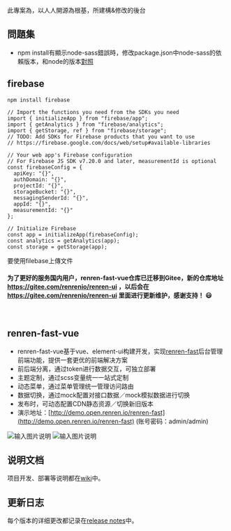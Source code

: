此專案為，以人人開源為根基，所建構&修改的後台

## 問題集
+ npm install有顯示node-sass錯誤時，修改package.json中node-sass的依賴版本，和node的版本[對照](https://www.npmjs.com/package/node-sass)

## firebase
```
npm install firebase
```

```
// Import the functions you need from the SDKs you need
import { initializeApp } from "firebase/app";
import { getAnalytics } from "firebase/analytics";
import { getStorage, ref } from "firebase/storage";
// TODO: Add SDKs for Firebase products that you want to use
// https://firebase.google.com/docs/web/setup#available-libraries

// Your web app's Firebase configuration
// For Firebase JS SDK v7.20.0 and later, measurementId is optional
const firebaseConfig = {
  apiKey: "{}",
  authDomain: "{}",
  projectId: "{}",
  storageBucket: "{}",
  messagingSenderId: "{}",
  appId: "{}",
  measurementId: "{}"
};

// Initialize Firebase
const app = initializeApp(firebaseConfig);
const analytics = getAnalytics(app);
const storage = getStorage(app);
```

要使用filebase上傳文件



#### 为了更好的服务国内用户，renren-fast-vue仓库已迁移到Gitee，新的仓库地址 https://gitee.com/renrenio/renren-ui ，以后会在 https://gitee.com/renrenio/renren-ui 里面进行更新维护，感谢支持！ :smiley: 
<br> 

## renren-fast-vue
- renren-fast-vue基于vue、element-ui构建开发，实现[renren-fast](https://gitee.com/renrenio/renren-fast)后台管理前端功能，提供一套更优的前端解决方案
- 前后端分离，通过token进行数据交互，可独立部署
- 主题定制，通过scss变量统一一站式定制
- 动态菜单，通过菜单管理统一管理访问路由
- 数据切换，通过mock配置对接口数据／mock模拟数据进行切换
- 发布时，可动态配置CDN静态资源／切换新旧版本
- 演示地址：[http://demo.open.renren.io/renren-fast](http://demo.open.renren.io/renren-fast) (账号密码：admin/admin)

![输入图片说明](https://images.gitee.com/uploads/images/2019/0305/133529_ff15f192_63154.png "01.png")
![输入图片说明](https://images.gitee.com/uploads/images/2019/0305/133537_7a1b2d85_63154.png "02.png")


## 说明文档
项目开发、部署等说明都在[wiki](https://github.com/renrenio/renren-fast-vue/wiki)中。


## 更新日志
每个版本的详细更改都记录在[release notes](https://github.com/renrenio/renren-fast-vue/releases)中。
